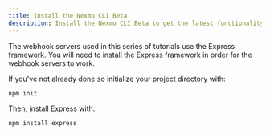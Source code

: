 ```yaml
---
title: Install the Nexmo CLI Beta
description: Install the Nexmo CLI Beta to get the latest functionality
---
```


The webhook servers used in this series of tutorials use the Express framework. You will need to install the Express framework in order for the webhook servers to work.

If you've not already done so initialize your project directory with:

```
npm init
```

Then, install Express with:

```
npm install express
```
